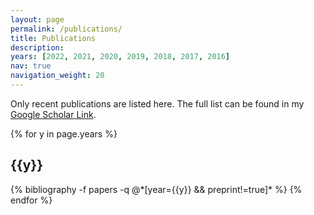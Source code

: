 ```yaml
---
layout: page
permalink: /publications/
title: Publications
description: 
years: [2022, 2021, 2020, 2019, 2018, 2017, 2016]
nav: true
navigation_weight: 20
---
```


Only recent publications are listed here. The full list can be found in my [Google Scholar Link](https://scholar.google.com/citations?user=3TggrEkAAAAJ&hl=en).

<div class="publications">

<!-- <h2 class="year">Journel</h2>
{% bibliography -f papers -q @*[Journel=true]* %} -->

{% for y in page.years %}
  <h2 class="year">{{y}}</h2>
  {% bibliography -f papers -q @*[year={{y}} && preprint!=true]* %}
{% endfor %}

</div>